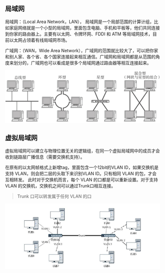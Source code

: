 
## 局域网

局域网：（Local Area Network，LAN）， 局域网是一个局部范围的计算计组，比如家庭网络就是一个小型的局域网，里面包含电脑、手机和平板等，他们共同连接到你家的路由器上。主要有以太网、令牌环网、FDDI 和 ATM 等局域网技术，目前以太网占领着有线局域网市场。


广域网：（WAN，Wide Area Network），广域网的范围就比较大了，可以把你家和别人家、各个省、各个国家连接起来相互通信。广域网和局域网都是从范围的角度来划分的，广域网也可以看成是很多个局域网通过路由器等相互连接起来。


![](assets/image-20200728140513046.png)

## 虚拟局域网

虚拟局域网可以建立与物理位置无关的逻辑组，在同一个虚拟局域网中的成员才会收到链路层广播信息（需要交换机支持）。

在原有的以太网帧格式上新增tag，里面包含一个12bit的VLAN ID，如果交换机是支持 VLAN，则会把二层的头取下来识别VLAN ID。只有相同 VLAN 的包，才会互相转发。
此时对于交换机而言，每个 VLAN 的口都是可以重新设置。对于支持 VLAN 的交换机，交换机之间可以通过Trunk口相互连接。

> Trunk 口可以转发属于任何 VLAN 的口

![](assets/12979420-7ed863244b5e.jpg)